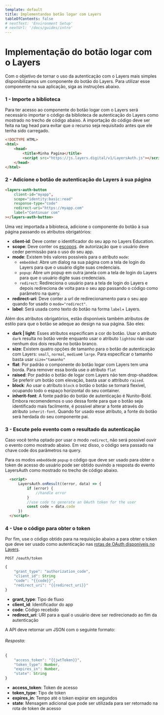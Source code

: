 ```yaml
---
template: default
title: Implementandoo botão logar com Layers
tableOfContents: false
# nextText: 'Environment Setup'
# nextUrl: '/docs/guides/intro'
---
```


# Implementação do botão logar com o Layers

Com o objetivo de tornar o uso da autenticação com o Layers mais simples disponibilizamos um componente do botão do Layers. Para utilizar esse componente na sua aplicação, siga as instruções abaixo.


### 1 - Importe a biblioteca

Para ter acesso ao componente do botão logar com o Layers será necessário importar o código da biblioteca de autenticação do Layers como mostrado no trecho de código abaixo. A importação do código deve ser feita na tag head para evitar que o recurso seja requisitado antes que ele tenha sido carregado.

```html
<!DOCTYPE HTML>
<html>
    <head>
        <title>Minha Pagina</title>
        <script src="https://js.layers.digital/v1/LayersAuth.js"></script>
    </head>
</html>
```

### 2 - Adicione o botão de autenticação do Layers à sua página

```html
<layers-auth-button
    client-id="myapp",
    scope="identity:basic:read"
    response-type="code"
    redirect-uri="https://myapp.com"
    label="Continuar com"
></layers-auth-button>
```

Uma vez importada a bibioteca, adicione o componente do botão à sua página passando os atributos obrigatórios:
+ **client-id**: 
Deve conter o identificador do seu app no Layers Education.
+ **scope**:
Deve conter os [escopos](https://github.com/layers-digital/docs/blob/master/oauth2.0/docs.md). de autorização que o usuário deve ceder permissão para o uso do seu app.
+ **mode**:
Existem três valores possíveis para o atributo ```mode```:
    + ```embedded```: Abre um dialog na sua página com a tela de login do Layers para que o usuário digite suas credenciais.
    + ```popup```: Abre um popup em outra janela com a tela de login do Layers para que o usuário digite suas credenciais.
    + ```redirect```: Redireciona o usuário para a tela de login do Layers e depois redireciona de volta para o seu app passando o código como parâmetro na query.
+ **redirect-uri**:
Deve conter a url de redirecionamento para o seu app quando for usado o ```mode="redirect"```.
+ **label**:
Será usada como texto do botão na forma ```label```+ Layers.

Além dos atributos obrigatórios, estão disponíveis também atributos de estilo para que o botão se adeque ao design na sua página. São eles:
+ **dark | light**:
Esses atributos especificam a cor do botão. Usar o atributo ```dark``` resulta no botão verde enquanto usar o atributo ```light```ou não usar nenhum dos dois resulta no botão branco.
+ **size**: 
Existem quatro opções de tamanho para o botão de autenticação com Layers: ```small```, ```normal```, ```medium```e ```large```. Para especificar o tamanho basta usar ```size="tamanho"```
+ **flat**:
Por padrão o componente do botão logar com Layers tem uma borda. Para remover essa borda use o atributo ```flat```
+ **raised**:
Por padrão o botão de logar com Layers não tem drop-shaddow. Se preferir um botão com elevação, basta usar o attributo ```raised```.
+ **block**:
Ao usar o atributo ```block``` o botão o botão se tornará flexível, ocupando todo o espaço horizontal do seu container.
+ **inherit-font**:
A fonte padrão do botão de autenticação é Nunito-Bold. Embora recomendemos o uso dessa fonte para que o botão seja identificado mais facilmente, é possível alterar a fonte através do atributo ```ìnherit-font```. Quando for usado esse atributo, a fonte do botão será herdada do seu componente pai.

### 3 - Escute pelo evento com o resultado da autenticação

Caso você tenha optado por usar o modo ```redirect```, não será possível ouvir o evento como mostrado abaixo. Em vez disso, o código sera passado na chave code dos parâmetros na query.

Para os modos ```embedded```e ```popup``` o código que deve ser usado para obter o token de acesso do usuário pode ser obtido ouvindo a resposta do evento LayersAuth como mostrado no trecho de código abaixo. 

```html
  <script>
      LayersAuth.onResult((error, data) => {
          if (error) {
              //handle error
          }
          //use code to generate an OAuth token for the user
          const code = data.code
      })
  </script>
```

### 4 - Use o código para obter o token

Por fim, use o código obtido para na requisição abaixo a para obter o token que deve ser usado como autenticação nas [rotas de OAuth disponíveis no Layers](https://github.com/layers-digital/docs/blob/master/oauth2.0/docs.md).

``` http
POST /oauth/token
``` 

```js
{
    "grant_type": "authorization_code",
    "client_id": String
    "code": "{{code}}",
    "redirect_uri": "{{redirect_uri}}"
}
```

+ **grant_type**: Tipo de fluxo
+ **client_id**: Identificador do app
+ **code**: Código recebido
+ **redirect_uri**: URI para a qual o usuário deve ser redirecionado ao fim da autenticação 

A API deve retornar um JSON com o seguinte formato:

###### Resposta:
```js
{
    "access_token": "{{jwtToken}}",
    "token_type": Number,
    "expires_in": Number,
    "state": String
}
```

+ **access_token**: Token de acesso
+ **token_type**: Tipo de token
+ **expires_in**: Tempo até o token expirar em segundos
+ **state**: Mensagem adicional que pode ser utilizada para ser retornado na rota de token de acesso